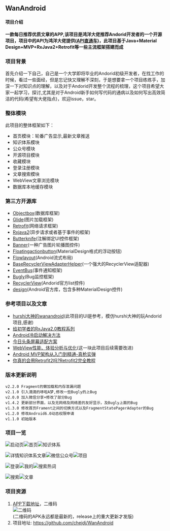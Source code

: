 ## WanAndroid
#### 项目介绍
**一款每日推荐优质文章的APP,该项目是鸿洋大佬推荐Andorid开发者的一个开源项目，项目中的API为鸿洋大佬提供([API直通车](https://www.wanandroid.com/blog/show/2))，此项目基于Java+Material Design+MVP+RxJava2+Retrofit等一些主流框架搭建而成**  
### 项目背景  
首先介绍一下自己，自己是一个大学即将毕业的Andorid初级开发者，在找工作的时候，看过一些面经，但是忘记快又理解不深刻，于是想要拿一个项目练练手，加深一下对知识点的理解，以及对于Andorid开发整个流程的梳理，这个项目希望大家一起学习，探讨,尤其是对于Android新手如何写代码的通病以及如何写出高效简洁的代码(希望有大佬指点)，欢迎issue，star。  
### 整体模块
此项目的整体框架如下：
* 首页模块：轮番广告显示,最新文章推送
* 知识体系模块 
* 公众号模块
* 开源项目模块
* 收藏模块
* 登录注册模块
* 文章搜索模块
* WebView文章浏览模块
* 数据库本地缓存模块
### 第三方开源库
* [Objectbox](https://github.com/objectbox/objectbox-java)(数据库框架)
* [Glide](https://github.com/bumptech/glide)(图片加载框架)
* [Retrofit](https://github.com/square/retrofit)(网络请求框架)
* [Rxjava2](https://github.com/ReactiveX/RxJava)(异步请求或者基于事件的框架)
* [Butterknife](https://github.com/JakeWharton/butterknife)(注解绑定UI控件框架)
* [Banner](https://github.com/youth5201314/banner)(一种广告图片轮播图控件)
* [Floatingactionbutton](https://github.com/Clans/FloatingActionButton)(MaterialDesign格式的浮动按钮)
* [Flowlayout](https://github.com/hongyangAndroid/FlowLayout)(Android流式布局)
* [BaseRecyclerViewAdapterHelper](https://github.com/CymChad/BaseRecyclerViewAdapterHelper)(一个强大的RecyclerView适配器)
* [EventBus](https://github.com/greenrobot/EventBus)(事件通知框架)
* [Bugly](https://bugly.qq.com/v2/)(Bug监控框架)
* [RecyclerView]()(Andorid官方list控件)
* [design]()(Android官方库，包含多种MaterialDesign控件)  
### 参考项目以及文章  
* [hurshi大神的wanandroid](https://github.com/hurshi/wanandroid)(此项目的UI是参考，模仿hurshi大神的玩Andorid项目,感谢)
* [给初学者的RxJava2.0教程系列](https://www.jianshu.com/p/464fa025229e)
* [Android冷启动解决方法](http://saulmm.github.io/avoding-android-cold-starts)  
* [今日头条屏幕适配方案](https://mp.weixin.qq.com/s/sjI-gDx3PaCskxh_vj6vpA)
* [WebView性能、体验分析与优化](https://mp.weixin.qq.com/s?__biz=MjM5NjQ5MTI5OA==&mid=2651746383&idx=2&sn=9b8f8ec2adf7c13934bfb9891eae4d81&chksm=bd12a9028a652014ab8b89ff996cf7b53e8d40bfbcd64725c7c82df72515669fcf5267272ccf&scene=38#wechat_redirect)(这一块此项目后续需要改进)
* [Android MVP架构从入门到精通-真枪实弹](https://www.wanandroid.com/blog/show/2440)
* [你真的会用Retrofit2吗?Retrofit2完全教程](https://www.jianshu.com/p/308f3c54abdd)  
### 版本更新说明  

```
v2.2.0 Fragment的懒加载和内存泄漏问题
v2.1.0 引入滴滴的哆啦A梦,修改一些Bugly的上Bug
v2.0.0 加入微信分享+修改了部分Bug  
v1.4.2 更新部分界面，以及无网络及网络差的友好显示，及Bugly上面的Bug  
v1.3.0 修改首页Frament之间的切换方式以及FragmentStatePagerAdapter的Bug    
v1.2.0 修改Android6.0动态权限申请  
v1.1.0 初始版本
```  

### 项目一览  
![启动页](https://raw.githubusercontent.com/chejdj/WanAndroid/master/image/start.png?token=AQ4MyR7l6VVBBAtmu58KP5JDaqCvBeeuks5cmY9GwA%3D%3D)![首页](https://raw.githubusercontent.com/chejdj/WanAndroid/master/image/home.png?token=AQ4MyRfQ4zg_fKBxyoT20J_lbKqK5yA1ks5cmY9fwA%3D%3D)![知识体系](https://raw.githubusercontent.com/chejdj/WanAndroid/master/image/knowledgeArch.png?token=AQ4MyeEP5r7eQBbuzhnjY47bZ4TtVG7cks5cmY97wA%3D%3D)  

![详情知识体系文章](https://raw.githubusercontent.com/chejdj/WanAndroid/master/image/detail_knowledge.png?token=AQ4MyVOiuSZondN8kyVxxUvM53Sy3av7ks5cmY-SwA%3D%3D)![微信公众号](https://raw.githubusercontent.com/chejdj/WanAndroid/master/image/wechat.png?token=AQ4MyczK2p_uOBaMH3fHpijwmpeCAj79ks5cmZLqwA%3D%3D)![项目](https://raw.githubusercontent.com/chejdj/WanAndroid/master/image/project.png?token=AQ4MySYP3LhA_S0m-99uQl05v7hJvdLWks5cmY_JwA%3D%3D)  

![登录](https://raw.githubusercontent.com/chejdj/WanAndroid/master/image/login.png?token=AQ4MyaDqXbyvT1_7QGZ9tnTuylsr25UZks5cmY_rwA%3D%3D)![我的](https://raw.githubusercontent.com/chejdj/WanAndroid/master/image/me.png?token=AQ4MyXe7t_GjrtN2f6fH4TblvcbBSHIxks5cmZACwA%3D%3D)![搜索热词](https://raw.githubusercontent.com/chejdj/WanAndroid/master/image/search_hot_keys.png?token=AQ4MySHXivZbbxGsRxKDT28I9F15fbeMks5cmZAdwA%3D%3D)  

![搜索](https://raw.githubusercontent.com/chejdj/WanAndroid/master/image/search.png?token=AQ4MySH6FlcA90BGrtyjntteyjqyn54hks5cmZBtwA%3D%3D)![文章](https://raw.githubusercontent.com/chejdj/WanAndroid/master/image/article.png?token=AQ4MyZ4y36FW7ccDsmyNSgHvBz7Ye3QRks5cmZCFwA%3D%3D)  
### 项目资源  
1. [APP下载地址](https://www.pgyer.com/nP6h)，二维码  
![二维码](https://raw.githubusercontent.com/chejdj/WanAndroid/master/image/apk_download.png)  
(二维码的APK永远都是最新的，release上的重大更新才发版)  
2. 项目地址: https://github.com/chejdj/WanAndroid









